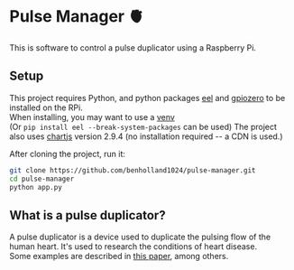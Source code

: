 # Pulse Manager 🫀
This is software to control a pulse duplicator using a Raspberry Pi.  

## Setup 
This project requires Python, and python packages [eel](https://github.com/python-eel/Eel?tab=readme-ov-file#eel) and [gpiozero](https://gpiozero.readthedocs.io/en/stable/installing.html) to be installed on the RPi.  
When installing, you may want to use a [venv](https://stackoverflow.com/questions/75602063/pip-install-r-requirements-txt-is-failing-this-environment-is-externally-mana/75696359#75696359)  
(Or `pip install eel --break-system-packages` can be used)
The project also uses [chartjs](https://www.chartjs.org/docs/2.9.4) version 2.9.4 (no installation required -- a CDN is used.)  

After cloning the project, run it:
```bash
git clone https://github.com/benholland1024/pulse-manager.git
cd pulse-manager
python app.py
```

## What is a pulse duplicator?
A pulse duplicator is a device used to duplicate the pulsing flow of the human heart. It's used to research the conditions of heart disease.  
Some examples are described in [this paper](https://scholar.sun.ac.za/server/api/core/bitstreams/bccb60ab-9c5d-49c6-a285-ae7c1f789fe6/content), among others.
